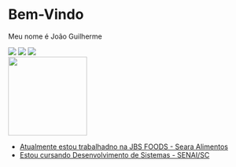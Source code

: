 # Bem-Vindo
Meu nome é João Guilherme 

<div>
<a href="https://instagram.com/Reinert_jg" target="_blank"><img loading="lazy" src="https://img.shields.io/badge/-Instagram-%23E4405F?style=for-the-badge&logo=instagram&logoColor=white" target="_blank"></a>
<a href = "mailto:jgcosta.re4@gmail.com"><img loading="lazy" src="https://img.shields.io/badge/Gmail-D14836?style=for-the-badge&logo=gmail&logoColor=white" target="_blank"></a>
<a href="https://www.linkedin.com/in/joão-guilherme-79934a27a/" target="_blank"><img loading="lazy" src="https://img.shields.io/badge/-LinkedIn-%230077B5?style=for-the-badge&logo=linkedin&logoColor=white" target="_blank"></a>   
</div>


<div>
<a href="https://github.com/Reinertjg">
<img loading="lazy" height="160em" src="https://github-readme-stats.vercel.app/api?username=Reinertjg&show_icons=true&theme=dracula&include_all_commits=true&count_private=true"/>
</div>


- Atualmente estou trabalhadno na JBS FOODS - Seara Alimentos
- Estou cursando Desenvolvimento de Sistemas - SENAI/SC

